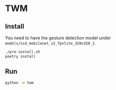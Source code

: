 # TWM

## Install

You need to have the gesture detection model under `models/ssd_mobilenet_v2_fpnlite_320x320_1`.

```bash
./pre-install.sh
poetry install
```

## Run

```bash
python -m twm
```
